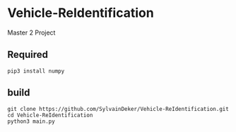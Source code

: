 # Vehicle-ReIdentification
Master 2 Project

Required
-----
```
pip3 install numpy
```
build
-----
```
git clone https://github.com/SylvainDeker/Vehicle-ReIdentification.git
cd Vehicle-ReIdentification
python3 main.py
```
